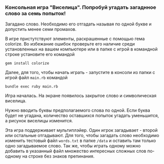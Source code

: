 ### Консольная игра "Виселица". Попробуй угадать загаднное слово за семь попыток!

Загадано слово. Необходимо его отгадать называя по одной букве и допустить менее семи промахов.

В игре пристутствуют элементы, раскрашенные с помощью гема colorize. Во избежание ошибок проверьте его наличие среди установленных на вашем компьютере или в папке с игрой в командной строке установите его командой 
```
gem install colorize
```

Далее, для того, чтобы начать играть - запустите в консоли из папки с игрой файл `main.rb` командой
```
bundle exec ruby main.rb
```
Игра началась. На экране появилось закрытое слово и символическая виселица. 

Нужно вводить буквы предполагаемого слова по одной. Если буква будет не угадана, количество оставшихся попыток угадать уменьшится, а рисунок виселицы изменится. 

Эта игра поддерживает мультиплэйер. Один игрок загадывает - второй или остальные отгадывают. Для того, чтобы загадать слово необходимо изменить тестовый файл `words.txt` в папке `/data` и оставить там только одно загадываемое слово. Так же, чтобы играть одному можно добавить в указанный файл множество интересных сложных слов по-одному на строке без знаков препинания.

